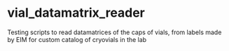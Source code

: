 # vial_datamatrix_reader

Testing scripts to read datamatrices of the caps of vials, from labels made by EIM for custom catalog of cryovials in the lab
